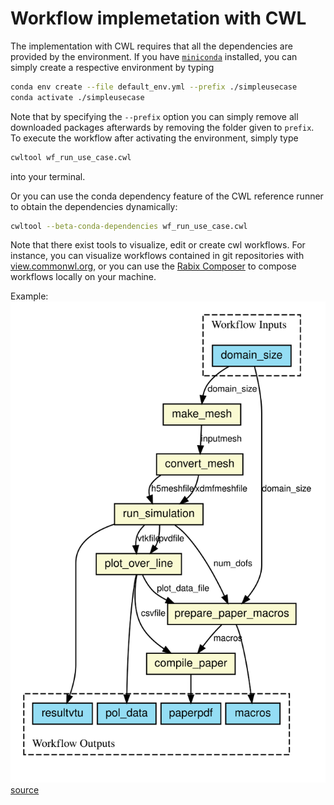 Workflow implemetation with CWL
===============================

The implementation with CWL requires that all the dependencies are provided by the environment.
If you have [`miniconda`](https://docs.conda.io/projects/conda/en/latest/user-guide/install/index.html)
installed, you can simply create a respective environment by typing

```sh
conda env create --file default_env.yml --prefix ./simpleusecase
conda activate ./simpleusecase
```

Note that by specifying the `--prefix` option you can simply remove all downloaded packages afterwards
by removing the folder given to `prefix`. To execute the workflow after activating the environment,
simply type

```sh
cwltool wf_run_use_case.cwl
```

into your terminal.

Or you can use the conda dependency feature of the CWL reference runner to obtain
the dependencies dynamically:

```sh
cwltool --beta-conda-dependencies wf_run_use_case.cwl
```

Note that there exist tools to visualize, edit or create cwl workflows. For instance, you can
visualize workflows contained in git repositories with [view.commonwl.org](https://view.commonwl.org/),
or you can use the [Rabix Composer](https://github.com/rabix/composer) to compose workflows locally
on your machine.

Example: ![Workflow Diagram](workflow.svg)
[source](https://view.commonwl.org/workflows/github.com/BAMresearch/NFDI4IngScientificWorkflowRequirements/blob/main/simple_use_case/cwl/wf_run_use_case.cwl)
